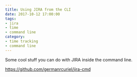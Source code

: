 ```yaml
---
title: Using JIRA from the CLI
date: 2017-10-12 17:00:00
tags:
- jira
- time
- command line
category:
- time tracking
- command line
---
```


Some cool stuff you can do with JIRA inside the command line.

https://github.com/germanrcuriel/jira-cmd
